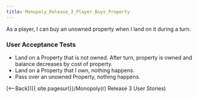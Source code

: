 ```yaml
---
title: Monopoly_Release_3_Player_Buys_Property
---
```

As a player, I can buy an unowned property when I land on it during a turn.

### User Acceptance Tests
* Land on a Property that is not owned. After turn, property is owned and balance decreases by cost of property.
* Land on a Property that I own, nothing happens.
* Pass over an unowned Property, nothing happens.

[<--Back]({{ site.pagesurl}}/Monopoly(r) Release 3 User Stories)